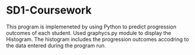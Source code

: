 # SD1-Coursework
This program is implemeneted by using Python to predict progression outcomes of each student. Used graphycs.py module to display the Histogram. The histogram includes the progression outcomes accodring to the data entered during the program run.
